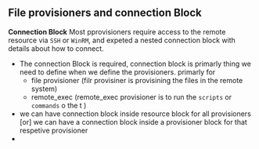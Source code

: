 ## File provisioners and connection Block
**Connection Block** Most pprovisioners require access to the remote resource via `SSH` or `WinRM`, and expeted a nested connection block with details about how to connect. 

- The connection Block is required, connection block is primarly thing we need to define when we define the provisioners. primarly for 
    - file provisioner  (filr provisiner is provisining the files in the remote system)
    - remote_exec       (remote_exec provisioner is to run the `scripts` or `commands` o the t )
- we can have connection block inside resource block for all provisioners [or] we can have a connection block inside a provisioner block for that respetive provisioner 
- 
